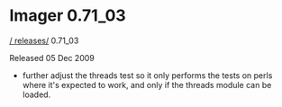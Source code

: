# Imager 0.71_03

[ / ](..) [releases/](./) 0.71_03

Released 05 Dec 2009

 - further adjust the threads test so it only performs the tests on perls where it's expected to work, and only if the threads module can be loaded.